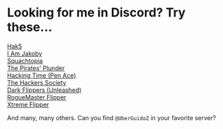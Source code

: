 # Looking for me in Discord? Try these...

[Hak5](https://discord.gg/hak5)<br>
[I Am Jakoby](https://discord.gg/iamjakoby)<br>
[Squachtopia](https://discord.gg/squachtopia)<br>
[The Pirates' Plunder](https://discord.gg/thepirates)<br>
[Hacking Time (Pen Ace)](https://discord.com/invite/uYyHDdHFQF)<br>
[The Hackers Society](https://discord.gg/6dq5DbSn4h)<br>
[Dark Flippers (Unleashed)](https://discord.unleashedflip.com/)<br>
[RogueMaster Flipper](https://discord.gg/gF2bBUzAFe)<br>
[Xtreme Flipper](https://discord.gg/flipper-xtreme)<br>

And many, many others. Can you find `@UberGuidoZ` in your favorite server?
